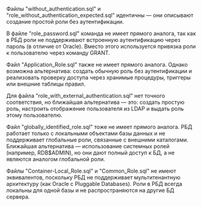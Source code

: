  Файлы "without_authentication.sql" и "role_without_authentication_expected.sql" идентичны — они описывают создание 
простой роли без аутентификации.

В файле "role_password.sql" команда не имеет прямого аналога, так как в РБД роли не поддерживают встроенную 
аутентификацию через пароль (в отличие от Oracle). Вместо этого используется привязка роли к пользователю через команду 
GRANT.

Файл "Application_Role.sql" также не имеет прямого аналога. Однако возможна альтернатива: создать обычную роль без 
аутентификации и реализовать проверку доступа через хранимые процедуры, триггеры или внешние таблицы правил.

Для файла "role_with_external_authentication.sql" нет точного соответствия, но ближайшая альтернатива — это: создать 
простую роль, настроить отображение пользователя из LDAP и выдать роль этому пользователю.

Файл "globally_identified_role.sql" тоже не имеет прямого аналога. РБД работает только с локальными объектами базы 
данных и не поддерживает глобальные роли, связанные с внешними каталогами. Ближайшая альтернатива — использование 
системных ролей (например, RDB$ADMIN), но они дают полный доступ к БД, а не являются аналогом глобальной роли.

Файлы "Container-Local_Role.sql" и "Common_Role.sql" не имеют эквивалентов, поскольку РБД не поддерживает 
мультитенантную архитектуру (как Oracle с Pluggable Databases). Роли в РБД всегда локальны для одной базы и не 
распространяются на другие БД сервера.

